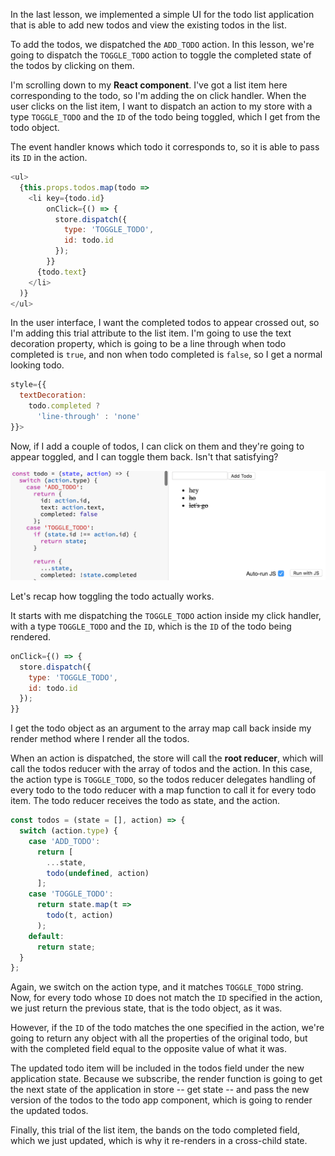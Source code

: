 In the last lesson, we implemented a simple UI for the todo list application that is able to add new todos and view the existing todos in the list.

To add the todos, we dispatched the `ADD_TODO` action. In this lesson, we're going to dispatch the `TOGGLE_TODO` action to toggle the completed state of the todos by clicking on them.

I'm scrolling down to my **React component**. I've got a list item here corresponding to the todo, so I'm adding the on click handler. When the user clicks on the list item, I want to dispatch an action to my store with a type `TOGGLE_TODO` and the `ID` of the todo being toggled, which I get from the todo object.

The event handler knows which todo it corresponds to, so it is able to pass its `ID` in the action.

``` javascript 
<ul>
  {this.props.todos.map(todo =>
    <li key={todo.id}
        onClick={() => {
          store.dispatch({
            type: 'TOGGLE_TODO',
            id: todo.id
          });         
        }}
      {todo.text}
    </li>
  )}
</ul>
```

In the user interface, I want the completed todos to appear crossed out, so I'm adding this trial attribute to the list item. I'm going to use the text decoration property, which is going to be a line through when todo completed is `true`, and non when todo completed is `false`, so I get a normal looking todo.

``` javascript
style={{
  textDecoration:
    todo.completed ?
      'line-through' : 'none'
}}>
```

Now, if I add a couple of todos, I can click on them and they're going to appear toggled, and I can toggle them back. Isn't that satisfying?

![Toggling Todos](./Images/ToggledTodos.png)

Let's recap how toggling the todo actually works.

It starts with me dispatching the `TOGGLE_TODO` action inside my click handler, with a type `TOGGLE_TODO` and the `ID`, which is the `ID` of the todo being rendered.

```javascript
onClick={() => {
  store.dispatch({
    type: 'TOGGLE_TODO',
    id: todo.id
  });         
}}
``` 

I get the todo object as an argument to the array map call back inside my render method where I render all the todos.

When an action is dispatched, the store will call the **root reducer**, which will call the todos reducer with the array of todos and the action. In this case, the action type is `TOGGLE_TODO`, so the todos reducer delegates handling of every todo to the todo reducer with a map function to call it for every todo item. The todo reducer receives the todo as state, and the action.

```javascript 
const todos = (state = [], action) => {
  switch (action.type) {
    case 'ADD_TODO':
      return [
        ...state,
        todo(undefined, action)
      ];
    case 'TOGGLE_TODO':
      return state.map(t =>
        todo(t, action)
      );
    default:
      return state;
  }
};
```

Again, we switch on the action type, and it matches `TOGGLE_TODO` string. Now, for every todo whose `ID` does not match the `ID` specified in the action, we just return the previous state, that is the todo object, as it was.

However, if the `ID` of the todo matches the one specified in the action, we're going to return any object with all the properties of the original todo, but with the completed field equal to the opposite value of what it was.

The updated todo item will be included in the todos field under the new application state. Because we subscribe, the render function is going to get the next state of the application in store -- get state -- and pass the new version of the todos to the todo app component, which is going to render the updated todos.

Finally, this trial of the list item, the bands on the todo completed field, which we just updated, which is why it re-renders in a cross-child state.
